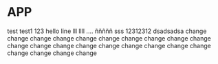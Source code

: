 # APP
test
test1
123
hello
line
lll
llll
....
ñññññ
sss
12312312
dsadsadsa
change
change
change
change
change
change
change
change
change
change
change
change
change
change
change
change
change
change
change
change
change
change
change
